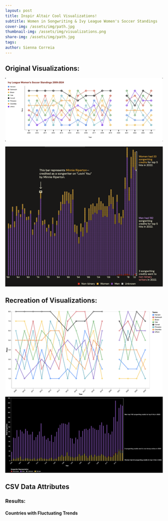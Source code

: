```yaml
---
layout: post
title: Inspir Altair Cool Visualizations!
subtitle: Women in Songwriting & Ivy League Women's Soccer Standings
cover-img: /assets/img/path.jpg
thumbnail-img: /assets/img/visualizations.png
share-img: /assets/img/path.jpg
tags: 
author: Sienna Correia
---
```

## Original Visualizations:
![Pudding Ivy League Women's Soccer Standings 2009-2024 Visualization](/assets/img/original_standings.png)

![Reddit Women in Songwriting Visualization](/assets/img/original_song.png)

## Recreation of Visualizations:
![Recreation of Ivy League Women's Soccer Standings 2009-2024 Visualization](/assets/img/soccer_standings.png)
![Recreation Women in Songwriting Visualization](/assets/img/women_in_songwriting.png)

## CSV Data Attributes

### Results: 

#### Countries with Fluctuating Trends
